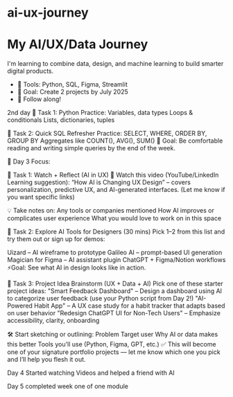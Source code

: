 # ai-ux-journey

# My AI/UX/Data Journey
I'm learning to combine data, design, and machine learning to build smarter digital products.
- 🔧 Tools: Python, SQL, Figma, Streamlit
- 📌 Goal: Create 2 projects by July 2025
- 🚀 Follow along!


2nd day
📌 Task 1: Python Practice:
Variables, data types
Loops & conditionals
Lists, dictionaries, tuples

📌 Task 2: Quick SQL Refresher
Practice:
SELECT, WHERE, ORDER BY, GROUP BY
Aggregates like COUNT(), AVG(), SUM()
🎯 Goal: Be comfortable reading and writing simple queries by the end of the week.


🎯 Day 3 Focus:

📌 Task 1: Watch + Reflect (AI in UX)
🔗 Watch this video (YouTube/LinkedIn Learning suggestion):
“How AI is Changing UX Design” – covers personalization, predictive UX, and AI-generated interfaces. (Let me know if you want specific links)

💡 Take notes on:
Any tools or companies mentioned
How AI improves or complicates user experience
What you would love to work on in this space

📌 Task 2: Explore AI Tools for Designers (30 mins)
Pick 1–2 from this list and try them out or sign up for demos:

Uizard – AI wireframe to prototype
Galileo AI – prompt-based UI generation
Magician for Figma – AI assistant plugin
ChatGPT + Figma/Notion workflows
⚡️Goal: See what AI in design looks like in action.

📌 Task 3: Project Idea Brainstorm (UX + Data + AI)
Pick one of these starter project ideas:
"Smart Feedback Dashboard" – Design a dashboard using AI to categorize user feedback (use your Python script from Day 2!)
"AI-Powered Habit App" – A UX case study for a habit tracker that adapts based on user behavior
"Redesign ChatGPT UI for Non-Tech Users" – Emphasize accessibility, clarity, onboarding


🛠 Start sketching or outlining:
Problem
Target user
Why AI or data makes this better
Tools you'll use (Python, Figma, GPT, etc.)
✅ This will become one of your signature portfolio projects — let me know which one you pick and I’ll help you flesh it out.

Day 4
Started watching Videos and helped a friend with AI

Day 5 
completed week one of one module


